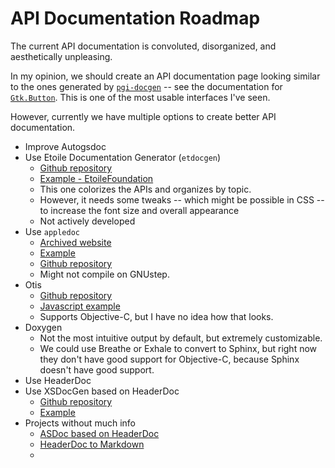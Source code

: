 # API Documentation Roadmap

The current API documentation is convoluted, disorganized, and aesthetically unpleasing.

In my opinion, we should create an API documentation page looking similar to the ones generated by [`pgi-docgen`](https://github.com/pygobject/pgi-docgen) -- see the documentation for [`Gtk.Button`](https://lazka.github.io/pgi-docs/#Gtk-3.0/classes/Button.html#Gtk.Button). This is one of the most usable interfaces I've seen.

However, currently we have multiple options to create better API documentation.

* Improve Autogsdoc
* Use Etoile Documentation Generator (`etdocgen`)
    * [Github repository](https://github.com/etoile/DocGenerator)
    * [Example - EtoileFoundation](http://etoileos.com/dev/api/EtoileFoundation/README.html)
    * This one colorizes the APIs and organizes by topic.
    * However, it needs some tweaks -- which might be possible in CSS -- to increase the font size and overall appearance
    * Not actively developed
* Use `appledoc`
    * [Archived website](https://web.archive.org/web/20131120063634if_/http://gentlebytes.com/appledoc)
    * [Example](https://web.archive.org/web/20140402163707if_/http://cocoadocs.org/docsets/AFNetworking/1.3.1/Classes/AFHTTPClient.html)
    * [Github repository](https://github.com/tomaz/appledoc)
    * Might not compile on GNUstep.
* Otis
    * [Github repository](https://github.com/brynbellomy/otis)
    * [Javascript example](http://brynbellomy.github.io/otis/lib/otis.js.html)
    * Supports Objective-C, but I have no idea how that looks.
* Doxygen
    * Not the most intuitive output by default, but extremely customizable.
    * We could use Breathe or Exhale to convert to Sphinx, but right now they don't have good support for Objective-C, because Sphinx doesn't have good support.
* Use HeaderDoc
* Use XSDocGen based on HeaderDoc
    * [Github repository](https://github.com/macmade/XSDocgen)
    * [Example](https://doc.xs-labs.com/ClangKit/)
* Projects without much info
    * [ASDoc based on HeaderDoc](https://github.com/darricktheprogrammer/ASDoc)
    * [HeaderDoc to Markdown](https://github.com/MetamediaTechnology/objective-c-markdown-document-generator)
    * 